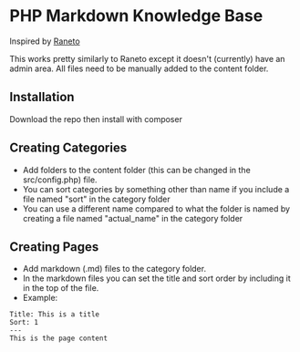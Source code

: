 # PHP Markdown Knowledge Base

Inspired by [Raneto](https://github.com/gilbitron/Raneto)

This works pretty similarly to Raneto except it doesn't (currently) have an admin area.  All files need to be manually added to the content folder.

## Installation

Download the repo then install with composer

## Creating Categories

* Add folders to the content folder (this can be changed in the src/config.php) file.
* You can sort categories by something other than name if you include a file named "sort" in the category folder
* You can use a different name compared to what the folder is named by creating a file named "actual_name" in the category folder


## Creating Pages
 
* Add markdown (.md) files to the category folder.
* In the markdown files you can set the title and sort order by including it in the top of the file.
 * Example:
 ```
 Title: This is a title
 Sort: 1
 ---
 This is the page content
 ```
